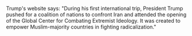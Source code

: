 Trump's website says: "During his first international trip, President Trump pushed for a coalition of nations to confront Iran and attended the opening of the Global Center for Combating Extremist Ideology. It was created to empower Muslim-majority countries in fighting radicalization."